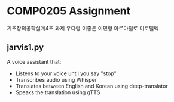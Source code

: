 # COMP0205 Assignment
기초창의공학설계4조 과제
우다령
이종은
이민형
아르마딜로 미로딜벡

## jarvis1.py

A voice assistant that:
- Listens to your voice until you say "stop"
- Transcribes audio using Whisper
- Translates between English and Korean using deep-translator
- Speaks the translation using gTTS

